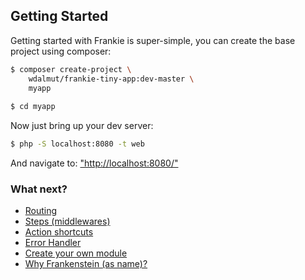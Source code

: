 ## Getting Started

Getting started with Frankie is super-simple, you can create the base project
using composer:

```sh
$ composer create-project \
    wdalmut/frankie-tiny-app:dev-master \
    myapp
    
$ cd myapp
```

Now just bring up your dev server:

```sh
$ php -S localhost:8080 -t web
```

And navigate to: ["http://localhost:8080/"](http://localhost:8080)

### What next?

 * [Routing](routing.html)
 * [Steps (middlewares)](steps.html)
 * [Action shortcuts](shortcuts.html)
 * [Error Handler](errors.html)
 * [Create your own module](modules.html)
 * [Why Frankenstein (as name)?](frankenstein.html)

